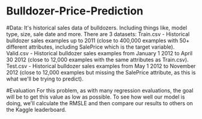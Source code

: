# Bulldozer-Price-Prediction

#Data:
It's historical sales data of bulldozers. Including things like, model type, size, sale date and more.
There are 3 datasets:
Train.csv - Historical bulldozer sales examples up to 2011 (close to 400,000 examples with 50+ different attributes, including SalePrice which is the target variable).
Valid.csv - Historical bulldozer sales examples from January 1 2012 to April 30 2012 (close to 12,000 examples with the same attributes as Train.csv).
Test.csv - Historical bulldozer sales examples from May 1 2012 to November 2012 (close to 12,000 examples but missing the SalePrice attribute, as this is what we'll be trying to predict).

#Evaluation
For this problem, as with many regression evaluations, the goal will be to get this value as low as possible.
To see how well our model is doing, we'll calculate the RMSLE and then compare our results to others on the Kaggle leaderboard.
